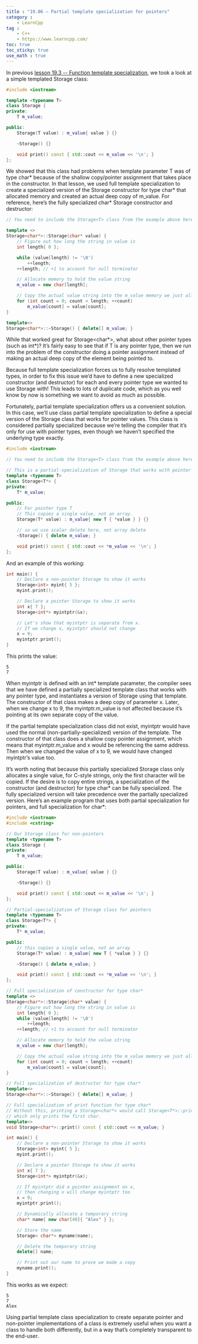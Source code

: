 ```yaml
---
title : "19.06 — Partial template specialization for pointers"
category :
    - LearnCpp
tag : 
    - C++
    - https://www.learncpp.com/
toc: true  
toc_sticky: true 
use_math : true
---
```



In previous [lesson 19.3 -- Function template specialization](https://www.learncpp.com/cpp-tutorial/function-template-specialization/), we took a look at a simple templated Storage class:

```c++
#include <iostream>

template <typename T>
class Storage {
private:
    T m_value;

public:
    Storage(T value) : m_value{ value } {}

    ~Storage() {}

    void print() const { std::cout << m_value << '\n'; }
};
```

We showed that this class had problems when template parameter T was of type char* because of the shallow copy/pointer assignment that takes place in the constructor. In that lesson, we used full template specialization to create a specialized version of the Storage constructor for type char* that allocated memory and created an actual deep copy of m_value. For reference, here’s the fully specialized char* Storage constructor and destructor:

```c++
// You need to include the Storage<T> class from the example above here

template <>
Storage<char*>::Storage(char* value) {
    // Figure out how long the string in value is
    int length{ 0 };

    while (value[length] != '\0')
        ++length;
    ++length; // +1 to account for null terminator

    // Allocate memory to hold the value string
    m_value = new char[length];

    // Copy the actual value string into the m_value memory we just allocated
    for (int count = 0; count < length; ++count)
        m_value[count] = value[count];
}

template<>
Storage<char*>::~Storage() { delete[] m_value; }
```

While that worked great for Storage<char*>, what about other pointer types (such as int*)? It’s fairly easy to see that if T is any pointer type, then we run into the problem of the constructor doing a pointer assignment instead of making an actual deep copy of the element being pointed to.

Because full template specialization forces us to fully resolve templated types, in order to fix this issue we’d have to define a new specialized constructor (and destructor) for each and every pointer type we wanted to use Storage with! This leads to lots of duplicate code, which as you well know by now is something we want to avoid as much as possible.

Fortunately, partial template specialization offers us a convenient solution. In this case, we’ll use class partial template specialization to define a special version of the Storage class that works for pointer values. This class is considered partially specialized because we’re telling the compiler that it’s only for use with pointer types, even though we haven’t specified the underlying type exactly.

```c++
#include <iostream>

// You need to include the Storage<T> class from the example above here

// This is a partial-specialization of Storage that works with pointer types
template <typename T>
class Storage<T*> {
private:
    T* m_value;

public:
    // For pointer type T
    // This copies a single value, not an array.
    Storage(T* value) : m_value{ new T { *value } } {}

    // so we use scalar delete here, not array delete
    ~Storage() { delete m_value; }

    void print() const { std::cout << *m_value << '\n'; }
};
```

And an example of this working:

```c++
int main() {
    // Declare a non-pointer Storage to show it works
    Storage<int> myint{ 5 };
    myint.print();

    // Declare a pointer Storage to show it works
    int x{ 7 };
    Storage<int*> myintptr(&x);

    // Let's show that myintptr is separate from x.
    // If we change x, myintptr should not change
    x = 9;
    myintptr.print();
}
```

This prints the value:

```
5
7
```

When myintptr is defined with an int* template parameter, the compiler sees that we have defined a partially specialized template class that works with any pointer type, and instantiates a version of Storage using that template. The constructor of that class makes a deep copy of parameter x. Later, when we change x to 9, the myintptr.m_value is not affected because it’s pointing at its own separate copy of the value.

If the partial template specialization class did not exist, myintptr would have used the normal (non-partially-specialized) version of the template. The constructor of that class does a shallow copy pointer assignment, which means that myintptr.m_value and x would be referencing the same address. Then when we changed the value of x to 9, we would have changed myintptr’s value too.

It’s worth noting that because this partially specialized Storage class only allocates a single value, for C-style strings, only the first character will be copied. If the desire is to copy entire strings, a specialization of the constructor (and destructor) for type char* can be fully specialized. The fully specialized version will take precedence over the partially specialized version. Here’s an example program that uses both partial specialization for pointers, and full specialization for char*:

```c++
#include <iostream>
#include <cstring>

// Our Storage class for non-pointers
template <typename T>
class Storage {
private:
    T m_value;

public:
    Storage(T value) : m_value{ value } {}

    ~Storage() {}

    void print() const { std::cout << m_value << '\n'; }
};

// Partial-specialization of Storage class for pointers
template <typename T>
class Storage<T*> {
private:
    T* m_value;

public:
    // this copies a single value, not an array
    Storage(T* value) : m_value{ new T { *value } } {}

    ~Storage() { delete m_value; }

    void print() const { std::cout << *m_value << '\n'; }
};

// Full specialization of constructor for type char*
template <>
Storage<char*>::Storage(char* value) {
    // Figure out how long the string in value is
    int length{ 0 };
    while (value[length] != '\0')
        ++length;
    ++length; // +1 to account for null terminator

    // Allocate memory to hold the value string
    m_value = new char[length];

    // Copy the actual value string into the m_value memory we just allocated
    for (int count = 0; count < length; ++count)
        m_value[count] = value[count];
}

// Full specialization of destructor for type char*
template<>
Storage<char*>::~Storage() { delete[] m_value; }

// Full specialization of print function for type char*
// Without this, printing a Storage<char*> would call Storage<T*>::print(),
// which only prints the first char.
template<>
void Storage<char*>::print() const { std::cout << m_value; }

int main() {
    // Declare a non-pointer Storage to show it works
    Storage<int> myint{ 5 };
    myint.print();

    // Declare a pointer Storage to show it works
    int x{ 7 };
    Storage<int*> myintptr(&x);

    // If myintptr did a pointer assignment on x,
    // then changing x will change myintptr too
    x = 9;
    myintptr.print();

    // Dynamically allocate a temporary string
    char* name{ new char[40]{ "Alex" } };

    // Store the name
    Storage< char*> myname(name);

    // Delete the temporary string
    delete[] name;

    // Print out our name to prove we made a copy
    myname.print();
}
```

This works as we expect:

```
5
7
Alex
```

Using partial template class specialization to create separate pointer and non-pointer implementations of a class is extremely useful when you want a class to handle both differently, but in a way that’s completely transparent to the end-user.